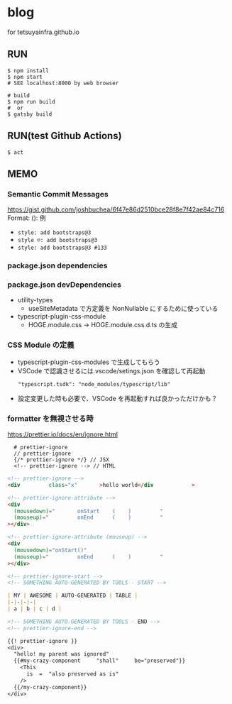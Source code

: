 # blog

for tetsuyainfra.github.io

## RUN

```shell
$ npm install
$ npm start
# SEE localhost:8000 by web browser

# build
$ npm run build
#  or
$ gatsby build
```

## RUN(test Github Actions)

```shell
$ act
```

## MEMO

### Semantic Commit Messages

https://gist.github.com/joshbuchea/6f47e86d2510bce28f8e7f42ae84c716
Format: <type>(<scope>): <subject>
例

- `style: add bootstraps@3`
- `style ☺: add bootstraps@3`
- `style: add bootstraps@3 #133`

### package.json dependencies

### package.json devDependencies

- utility-types
  - useSiteMetadata で方定義を NonNullable にするために使っている
- typescript-plugin-css-module
  - HOGE.module.css -> HOGE.module.css.d.ts の生成

### CSS Module の定義

- typescript-plugin-css-modules で生成してもらう
- VSCode で認識させるには.vscode/setings.json を確認して再起動
  ```
  "typescript.tsdk": "node_modules/typescript/lib"
  ```
- 設定変更した時も必要で、VSCode を再起動すれば良かっただけかも？

### formatter を無視させる時

https://prettier.io/docs/en/ignore.html

```
  # prettier-ignore
  // prettier-ignore
  {/* prettier-ignore */} // JSX
  <!-- prettier-ignore --> // HTML

```

<!-- prettier-ignore -->
```html
<!-- prettier-ignore -->
<div         class="x"       >hello world</div            >

<!-- prettier-ignore-attribute -->
<div
  (mousedown)="       onStart    (    )         "
  (mouseup)="         onEnd      (    )         "
></div>

<!-- prettier-ignore-attribute (mouseup) -->
<div
  (mousedown)="onStart()"
  (mouseup)="         onEnd      (    )         "
></div>
```

<!-- prettier-ignore -->
```md
<!-- prettier-ignore-start -->
<!-- SOMETHING AUTO-GENERATED BY TOOLS - START -->

| MY | AWESOME | AUTO-GENERATED | TABLE |
|-|-|-|-|
| a | b | c | d |

<!-- SOMETHING AUTO-GENERATED BY TOOLS - END -->
<!-- prettier-ignore-end -->
```

<!-- prettier-ignore -->
```txt
{{! prettier-ignore }}
<div>
  "hello! my parent was ignored"
  {{#my-crazy-component     "shall"     be="preserved"}}
    <This
      is  =  "also preserved as is"
    />
  {{/my-crazy-component}}
</div>
```
